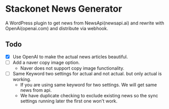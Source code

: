 # Stackonet News Generator

A WordPress plugin to get news from NewsApi(newsapi.ai) and rewrite with OpenAi(openai.com) and distribute via webhook.

## Todo

- [x] Use OpenAI to make the actual news articles beautiful.
- [ ] Add a naver copy image option.
    - Naver does not support copy image functionality.
- [ ] Same Keyword two settings for actual and not actual. but only actual is working.
    - If you are using same keyword for two settings. We will get same news from api.
    - We have duplicate checking to exclude existing news so the sync settings running later the first one won't work.